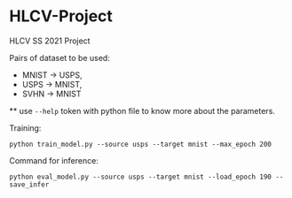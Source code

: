 # HLCV-Project
HLCV SS 2021 Project

Pairs of dataset to be used:
* MNIST -> USPS, 
* USPS -> MNIST,
* SVHN -> MNIST​

** use `--help` token with python file to know more about the parameters.

Training:
```
python train_model.py --source usps --target mnist --max_epoch 200
```


Command for inference:
```
python eval_model.py --source usps --target mnist --load_epoch 190 --save_infer
```
